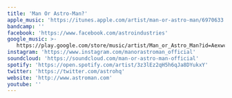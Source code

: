```yaml
---
title: 'Man Or Astro-Man?'
apple_music: 'https://itunes.apple.com/artist/man-or-astro-man/6970633'
bandcamp: ''
facebook: 'https://www.facebook.com/astroindustries'
google_music: >-
   https://play.google.com/store/music/artist/Man_or_Astro_Man?id=Aexwc24o7ic66wkupz3xhwl47zq
instagram: 'https://www.instagram.com/manorastroman_official'
soundcloud: 'https://soundcloud.com/man-or-astro-man-official'
spotify: 'https://open.spotify.com/artist/3z3lEz2qH5h6qJa8DYukxY'
twitter: 'https://twitter.com/astrohq'
website: 'http://www.astroman.com'
youtube: ''
---
```

